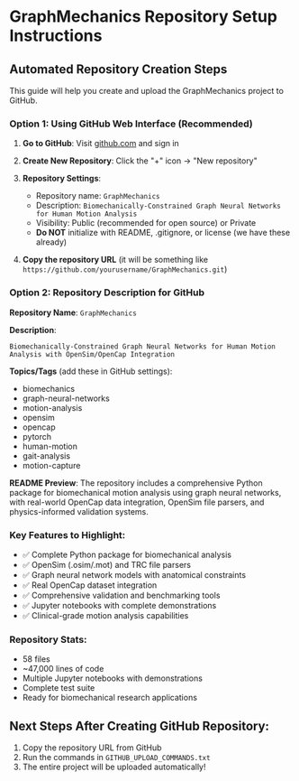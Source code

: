 # GraphMechanics Repository Setup Instructions

## Automated Repository Creation Steps

This guide will help you create and upload the GraphMechanics project to GitHub.

### Option 1: Using GitHub Web Interface (Recommended)

1. **Go to GitHub**: Visit [github.com](https://github.com) and sign in
2. **Create New Repository**: Click the "+" icon → "New repository"
3. **Repository Settings**:
   - Repository name: `GraphMechanics`
   - Description: `Biomechanically-Constrained Graph Neural Networks for Human Motion Analysis`
   - Visibility: Public (recommended for open source) or Private
   - **Do NOT** initialize with README, .gitignore, or license (we have these already)

4. **Copy the repository URL** (it will be something like `https://github.com/yourusername/GraphMechanics.git`)

### Option 2: Repository Description for GitHub

**Repository Name**: `GraphMechanics`

**Description**: 
```
Biomechanically-Constrained Graph Neural Networks for Human Motion Analysis with OpenSim/OpenCap Integration
```

**Topics/Tags** (add these in GitHub settings):
- biomechanics
- graph-neural-networks
- motion-analysis
- opensim
- opencap
- pytorch
- human-motion
- gait-analysis
- motion-capture

**README Preview**:
The repository includes a comprehensive Python package for biomechanical motion analysis using graph neural networks, with real-world OpenCap data integration, OpenSim file parsers, and physics-informed validation systems.

### Key Features to Highlight:
- ✅ Complete Python package for biomechanical analysis
- ✅ OpenSim (.osim/.mot) and TRC file parsers
- ✅ Graph neural network models with anatomical constraints  
- ✅ Real OpenCap dataset integration
- ✅ Comprehensive validation and benchmarking tools
- ✅ Jupyter notebooks with complete demonstrations
- ✅ Clinical-grade motion analysis capabilities

### Repository Stats:
- 58 files
- ~47,000 lines of code
- Multiple Jupyter notebooks with demonstrations
- Complete test suite
- Ready for biomechanical research applications

## Next Steps After Creating GitHub Repository:

1. Copy the repository URL from GitHub
2. Run the commands in `GITHUB_UPLOAD_COMMANDS.txt`
3. The entire project will be uploaded automatically!
